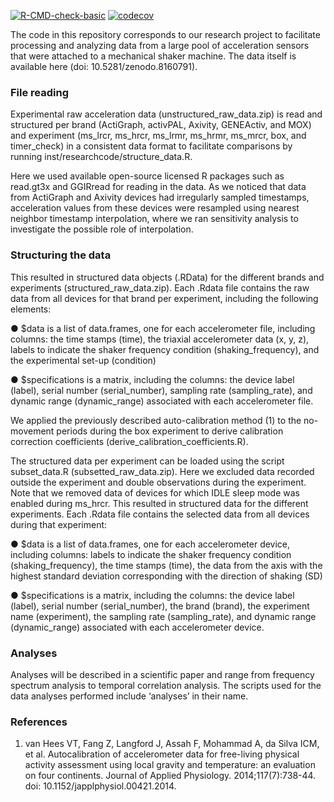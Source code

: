 [![R-CMD-check-basic](https://github.com/wadpac/mechanicalshakerexperiments/actions/workflows/r_basic_check.yml/badge.svg)](https://github.com/wadpac/mechanicalshakerexperiments/actions/workflows/r_basic_check.yml)
[![codecov](https://codecov.io/gh/wadpac/mechanicalshakerexperiments/branch/main/graph/badge.svg?token=C2X6Z6AJLL)](https://codecov.io/gh/wadpac/mechanicalshakerexperiments)


The code in this repository corresponds to our research project to facilitate processing and analyzing data from a large pool of acceleration sensors that were attached to a mechanical shaker machine. The data itself is available here (doi: 10.5281/zenodo.8160791).

### File reading

Experimental raw acceleration data (unstructured_raw_data.zip) is read and structured per brand (ActiGraph, activPAL, Axivity, GENEActiv, and MOX) and experiment (ms_lrcr, ms_hrcr, ms_lrmr, ms_hrmr, ms_mrcr, box, and timer_check) in a consistent data format to facilitate comparisons by running inst/researchcode/structure_data.R.

Here we used available open-source licensed R packages such as read.gt3x and GGIRread for reading in the data. As we noticed that data from ActiGraph and Axivity devices had irregularly sampled timestamps, acceleration values from these devices were resampled using nearest neighbor timestamp interpolation, where we ran sensitivity analysis to investigate the possible role of interpolation.

### Structuring the data

This resulted in structured data objects (.RData) for the different brands and experiments (structured_raw_data.zip). Each .Rdata file contains the raw data from all devices for that brand per experiment, including the following elements:

●        $data is a list of data.frames, one for each accelerometer file, including columns: the time stamps (time), the triaxial accelerometer data (x, y, z), labels to indicate the shaker frequency condition (shaking_frequency), and the experimental set-up (condition)

●        $specifications is a matrix, including the columns: the device label (label), serial number (serial_number), sampling rate (sampling_rate), and dynamic range (dynamic_range) associated with each accelerometer file.

We applied the previously described auto-calibration method (1) to the no-movement periods during the box experiment to derive calibration correction coefficients (derive_calibration_coefficients.R).

The structured data per experiment can be loaded using the script subset_data.R (subsetted_raw_data.zip). Here we excluded data recorded outside the experiment and double observations during the experiment. Note that we removed data of devices for which IDLE sleep mode was enabled during ms_hrcr. This resulted in structured data for the different experiments. Each .Rdata file contains the selected data from all devices during that experiment:

●        $data is a list of data.frames, one for each accelerometer device, including columns: labels to indicate the shaker frequency condition (shaking_frequency), the time stamps (time), the data from the axis with the highest standard deviation corresponding with the direction of shaking  (SD)

●        $specifications is a matrix, including the columns: the device label (label), serial number (serial_number), the brand (brand), the experiment name (experiment), the sampling rate (sampling_rate), and dynamic range (dynamic_range) associated with each accelerometer device.

### Analyses

Analyses will be described in a scientific paper and range from frequency spectrum analysis to temporal correlation analysis. The scripts used for the data analyses performed include ‘analyses’ in their name.


### References

1. van Hees VT, Fang Z, Langford J, Assah F, Mohammad A, da Silva ICM, et al. Autocalibration of accelerometer data for free-living physical activity assessment using local gravity and temperature: an evaluation on four continents. Journal of Applied Physiology. 2014;117(7):738-44. doi: 10.1152/japplphysiol.00421.2014.